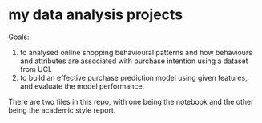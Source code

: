 # my data analysis projects
Goals: 
1) to analysed online shopping behavioural patterns and how behaviours and attributes are associated with purchase intention using a dataset from UCI.
2) to build an effective purchase prediction model using given features, and evaluate the model performance.

There are two files in this repo, with one being the notebook and the other being the academic style report.
